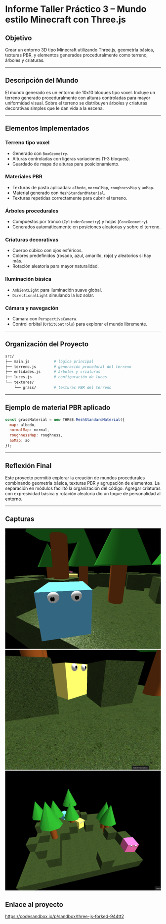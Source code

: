 # Informe Taller Práctico 3 – Mundo estilo Minecraft con Three.js

## Objetivo

Crear un entorno 3D tipo Minecraft utilizando Three.js, geometría básica, texturas PBR, y elementos generados proceduralmente como terreno, árboles y criaturas.

---

## Descripción del Mundo

El mundo generado es un entorno de 10x10 bloques tipo voxel. Incluye un terreno generado proceduralmente con alturas controladas para mayor uniformidad visual. Sobre el terreno se distribuyen árboles y criaturas decorativas simples que le dan vida a la escena.

---

## Elementos Implementados

### Terreno tipo voxel
- Generado con `BoxGeometry`.
- Alturas controladas con ligeras variaciones (1-3 bloques).
- Guardado de mapa de alturas para posicionamiento.

###  Materiales PBR
- Texturas de pasto aplicadas: `albedo`, `normalMap`, `roughnessMap` y `aoMap`.
- Material generado con `MeshStandardMaterial`.
- Texturas repetidas correctamente para cubrir el terreno.

### Árboles procedurales
- Compuestos por tronco (`CylinderGeometry`) y hojas (`ConeGeometry`).
- Generados automáticamente en posiciones aleatorias y sobre el terreno.

### Criaturas decorativas
- Cuerpo cúbico con ojos esféricos.
- Colores predefinidos (rosado, azul, amarillo, rojo) y aleatorios si hay más.
- Rotación aleatoria para mayor naturalidad.

### Iluminación básica
- `AmbientLight` para iluminación suave global.
- `DirectionalLight` simulando la luz solar.

###  Cámara y navegación
- Cámara con `PerspectiveCamera`.
- Control orbital (`OrbitControls`) para explorar el mundo libremente.

---

##  Organización del Proyecto

```bash
src/
├── main.js           # lógica principal
├── terreno.js        # generación procedural del terreno
├── entidades.js      # árboles y criaturas
├── luces.js          # configuración de luces
└── textures/
    └── grass/        # texturas PBR del terreno
```

---

##  Ejemplo de material PBR aplicado

```js
const grassMaterial = new THREE.MeshStandardMaterial({
  map: albedo,
  normalMap: normal,
  roughnessMap: roughness,
  aoMap: ao
});
```

---

##  Reflexión Final

Este proyecto permitió explorar la creación de mundos procedurales combinando geometría básica, texturas PBR y agrupación de elementos. La separación en módulos facilitó la organización del código. Agregar criaturas con expresividad básica y rotación aleatoria dio un toque de personalidad al entorno.

---

##  Capturas

![alt text](<renders/Captura de pantalla 2025-07-05 013352.png>)
![alt text](<renders/Captura de pantalla 2025-07-05 013508.png>)
![alt text](<renders/Captura de pantalla 2025-07-05 013532.png>)

##  Enlace al proyecto 

https://codesandbox.io/p/sandbox/three-js-forked-944tt2
